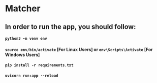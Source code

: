 # Matcher

## In order to run the app, you should follow:
#### ```python3 -m venv env```
#### ```source env/bin/activate``` [For Linux Users] or ```env\Scripts\Activate``` [For Windows Users]
#### ```pip install -r requirements.txt```
#### ```uvicorn run:app --reload```
